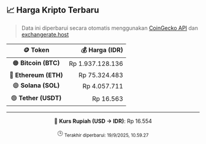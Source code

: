 

<!-- HARGA_KRIPTO -->
## 📈 Harga Kripto Terbaru

> Data ini diperbarui secara otomatis menggunakan [CoinGecko API](https://www.coingecko.com/) dan [exchangerate.host](https://exchangerate.host/)

<div align="center">

| 🪙 Token | 💰 Harga (IDR) |
|:------:|---------------:|
| 🟠 **Bitcoin (BTC)**   | Rp 1.937.128.136 |
| 🔵 **Ethereum (ETH)**  | Rp 75.324.483 |
| 🟣 **Solana (SOL)**    | Rp 4.057.711 |
| 🟢 **Tether (USDT)**   | Rp 16.563 |

---

💱 **Kurs Rupiah (USD → IDR)**: Rp 16.554

🕒 <sub>Terakhir diperbarui: 19/9/2025, 10.59.27</sub>

</div>
<!-- /HARGA_KRIPTO -->
